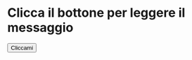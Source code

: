 <DOCYPE html></DOCYPE>
<HTML>
    <HEAD>
        <TITLE>Esempio</TITLE>
    </HEAD>
    <BODY>
        <H1>Clicca il bottone per leggere il messaggio</H1>
        <BUTTON ONCLICK="MOSTRA_MESSAGGIO()">Cliccami</BUTTON>
        <SCRIPT>
                function MOSTRA_MESSAGGIO() {
                        alert("ciao a tutti");
                    }
        </SCRIPT>
    </BODY>
</HTML>
